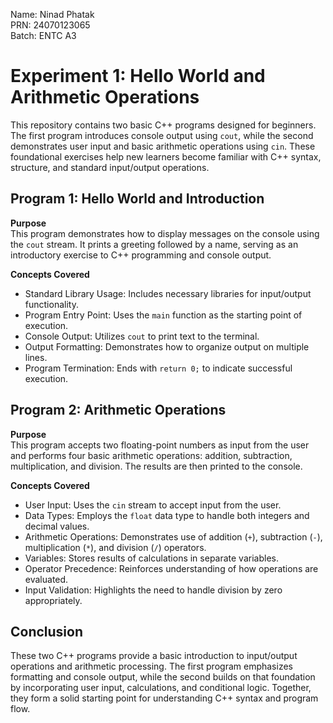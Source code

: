 Name: Ninad Phatak  
PRN: 24070123065  
Batch: ENTC A3  

# Experiment 1: Hello World and Arithmetic Operations

This repository contains two basic C++ programs designed for beginners. The first program introduces console output using `cout`, while the second demonstrates user input and basic arithmetic operations using `cin`. These foundational exercises help new learners become familiar with C++ syntax, structure, and standard input/output operations.

## Program 1: Hello World and Introduction

**Purpose**  
This program demonstrates how to display messages on the console using the `cout` stream. It prints a greeting followed by a name, serving as an introductory exercise to C++ programming and console output.

**Concepts Covered**
- Standard Library Usage: Includes necessary libraries for input/output functionality.
- Program Entry Point: Uses the `main` function as the starting point of execution.
- Console Output: Utilizes `cout` to print text to the terminal.
- Output Formatting: Demonstrates how to organize output on multiple lines.
- Program Termination: Ends with `return 0;` to indicate successful execution.

## Program 2: Arithmetic Operations

**Purpose**  
This program accepts two floating-point numbers as input from the user and performs four basic arithmetic operations: addition, subtraction, multiplication, and division. The results are then printed to the console.

**Concepts Covered**
- User Input: Uses the `cin` stream to accept input from the user.
- Data Types: Employs the `float` data type to handle both integers and decimal values.
- Arithmetic Operations: Demonstrates use of addition (`+`), subtraction (`-`), multiplication (`*`), and division (`/`) operators.
- Variables: Stores results of calculations in separate variables.
- Operator Precedence: Reinforces understanding of how operations are evaluated.
- Input Validation: Highlights the need to handle division by zero appropriately.

## Conclusion

These two C++ programs provide a basic introduction to input/output operations and arithmetic processing. The first program emphasizes formatting and console output, while the second builds on that foundation by incorporating user input, calculations, and conditional logic. Together, they form a solid starting point for understanding C++ syntax and program flow.
